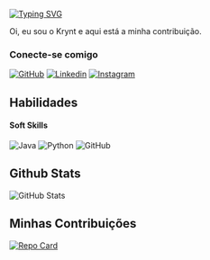 [![Typing SVG](https://readme-typing-svg.demolab.com/?lines=Olá,+Seja+Bem+Vindo+🙂)](https://git.io/typing-svg)

Oi, eu sou o Krynt e aqui está a minha contribuição.

### Conecte-se comigo
[![GitHub](https://img.shields.io/badge/GitHub-000?style=for-the-badge&logo=github&logoColor=0E76A8)](https://github.com/Krynt)
[![Linkedin](https://img.shields.io/badge/Linkedin-000?style=for-the-badge&logo=linkedin&logoColor=0E76A8)](https://www.linkedin.com/in/matheus-carolino-krynt/)
[![Instagram](https://img.shields.io/badge/Instagram-000?style=for-the-badge&logo=Instagram&logoColor=0E76A8)](https://www.instagram.com/matheus.c17/)

 ## Habilidades 
  #### Soft Skills
![Java](https://img.shields.io/badge/Java-000?style=for-the-badge&logo=openjdk&logoColor=0E76A8)
![Python](https://img.shields.io/badge/Python-000?style=for-the-badge&logo=python)
![GitHub](https://img.shields.io/badge/GitHub-000?style=for-the-badge&logo=github&logoColor=0E76A8)


 ## Github Stats
![GitHub Stats](https://github-readme-stats.vercel.app/api?username=Krynt&theme=transparent&bg_color=000&border_color=30A3DC&show_icons=true&icon_color=30A3DC&title_color=E94D5F&text_color=FFF)

 ## Minhas Contribuições 
[![Repo Card](https://github-readme-stats.vercel.app/api/pin/?username=Krynt&repo=dio-lab-open-source&bg_color=000&border_color=30A3DC&show_icons=true&icon_color=30A3DC&title_color=E94D5F&text_color=FFF)](https://github.com/Krynt/dio-lab-open-source)